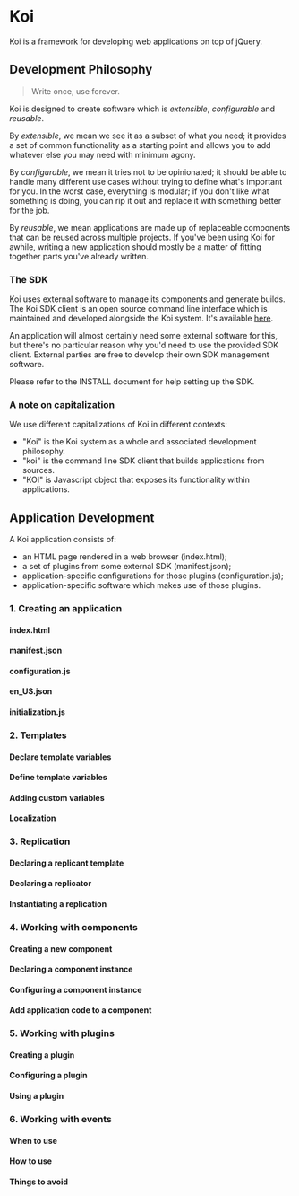 # Koi
Koi is a framework for developing web applications on top of jQuery.

## Development Philosophy
> Write once, use forever.

Koi is designed to create software which is _extensible_, _configurable_ and
_reusable_.

By _extensible_, we mean we see it as a subset of what you need; it provides
a set of common functionality as a starting point and allows you to add
whatever else you may need with minimum agony.

By _configurable_, we mean it tries not to be opinionated; it should
be able to handle many different use cases without trying to define what's
important for you. In the worst case, everything is modular; if you don't
like what something is doing, you can rip it out and replace it with something
better for the job.

By _reusable_, we mean applications are made up of replaceable components that
can be reused across multiple projects. If you've been using Koi for awhile,
writing a new application should mostly be a matter of fitting together
parts you've already written.

### The SDK

Koi uses external software to manage its components and generate builds. The
Koi SDK client is an open source command line interface which is maintained
and developed alongside the Koi system. It's available
[here](https://github.com/Knewton/Koi-SDK-Client "Koi SDK Client").

An application will almost certainly need some external software for this, but
there's no particular reason why you'd need to use the provided SDK client.
External parties are free to develop their own SDK management software.

Please refer to the INSTALL document for help setting up the SDK.

### A note on capitalization

We use different capitalizations of Koi in different contexts:

-	"Koi" is the Koi system as a whole and associated development philosophy.
-	"koi" is the command line SDK client that builds applications from sources.
-	"KOI" is Javascript object that exposes its functionality within applications.

## Application Development

A Koi application consists of:

-	an HTML page rendered in a web browser (index.html);
-	a set of plugins from some external SDK (manifest.json);
-	application-specific configurations for those plugins (configuration.js);
-	application-specific software which makes use of those plugins.

### 1. Creating an application
#### index.html
#### manifest.json
#### configuration.js
#### en_US.json
#### initialization.js
### 2. Templates
#### Declare template variables
#### Define template variables
#### Adding custom variables
#### Localization
### 3. Replication
#### Declaring a replicant template
#### Declaring a replicator
#### Instantiating a replication
### 4. Working with components
#### Creating a new component
#### Declaring a component instance
#### Configuring a component instance
#### Add application code to a component
### 5. Working with plugins
#### Creating a plugin
#### Configuring a plugin
#### Using a plugin
### 6. Working with events
#### When to use
#### How to use
#### Things to avoid
